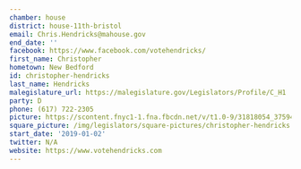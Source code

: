 ```yaml
---
chamber: house
district: house-11th-bristol
email: Chris.Hendricks@mahouse.gov
end_date: ''
facebook: https://www.facebook.com/votehendricks/
first_name: Christopher
hometown: New Bedford
id: christopher-hendricks
last_name: Hendricks
malegislature_url: https://malegislature.gov/Legislators/Profile/C_H1
party: D
phone: (617) 722-2305
picture: https://scontent.fnyc1-1.fna.fbcdn.net/v/t1.0-9/31818054_375942796256521_567798984383397888_n.png?_nc_cat=101&_nc_ht=scontent.fnyc1-1.fna&oh=cd18e9401161fc89785634c1341a447d&oe=5C976371
square_picture: /img/legislators/square-pictures/christopher-hendricks.png
start_date: '2019-01-02'
twitter: N/A
website: https://www.votehendricks.com
---
```

